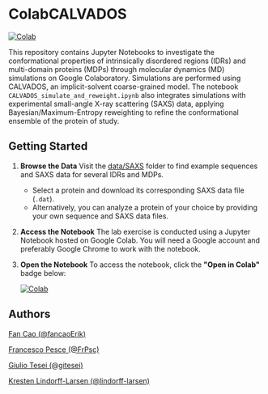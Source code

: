 # ColabCALVADOS

[![Colab](https://colab.research.google.com/assets/colab-badge.svg)](https://colab.research.google.com/github/KULL-Centre/ColabCALVADOS/blob/main/CALVADOS_simulate_and_reweight.ipynb)

This repository contains Jupyter Notebooks to investigate the conformational properties of intrinsically disordered regions (IDRs) and multi-domain proteins (MDPs) through molecular dynamics (MD) simulations on Google Colaboratory. Simulations are performed using CALVADOS, an implicit-solvent coarse-grained model. The notebook `CALVADOS_simulate_and_reweight.ipynb` also integrates simulations with experimental small-angle X-ray scattering (SAXS) data, applying Bayesian/Maximum-Entropy reweighting to refine the conformational ensemble of the protein of study.

## Getting Started

1. **Browse the Data**
   Visit the [data/SAXS](https://github.com/KULL-Centre/ColabCALVADOS/tree/main/data/SAXS) folder to find example sequences and SAXS data for several IDRs and MDPs.
   - Select a protein and download its corresponding SAXS data file (`.dat`).
   - Alternatively, you can analyze a protein of your choice by providing your own sequence and SAXS data files.

2. **Access the Notebook**
   The lab exercise is conducted using a Jupyter Notebook hosted on Google Colab. You will need a Google account and preferably Google Chrome to work with the notebook.

3. **Open the Notebook**
   To access the notebook, click the **"Open in Colab"** badge below:

   [![Colab](https://colab.research.google.com/assets/colab-badge.svg)](https://colab.research.google.com/github/KULL-Centre/ColabCALVADOS/blob/main/CALVADOS_simulate_and_reweight.ipynb)

## Authors

[Fan Cao (@fancaoErik)](https://github.com/fancaoErik)

[Francesco Pesce (@FrPsc)](https://github.com/FrPsc)

[Giulio Tesei (@gitesei)](https://github.com/gitesei)

[Kresten Lindorff-Larsen (@lindorff-larsen)](https://github.com/lindorff-larsen)

